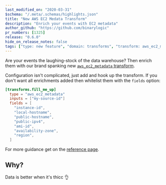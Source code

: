 ```yaml
---
last_modified_on: "2020-03-31"
$schema: "/.meta/.schemas/highlights.json"
title: "New AWS EC2 Medata Transform"
description: "Enrich your events with EC2 metadata"
author_github: "https://github.com/binarylogic"
pr_numbers: [1325]
release: "0.6.0"
hide_on_release_notes: false
tags: ["type: new feature", "domain: transforms", "transform: aws_ec2_metadata"]
---
```


Are your events the laughing-stock of the data warehouse? Then enrich them with
our brand spanking new [`aws_ec2_metadata` transform][docs.transforms.aws_ec2_metadata].

<!--truncate-->

Configuration isn't complicated, just add and hook up the transform. If you
don't want all enrichments added then whitelist them with the `fields` option:

```toml
[transforms.fill_me_up]
  type = "aws_ec2_metadata"
  inputs = ["my-source-id"]
  fields = [
    "instance-id",
    "local-hostname",
    "public-hostname",
    "public-ipv4",
    "ami-id",
    "availability-zone",
    "region",
  ]
```

For more guidance get on the [reference page][docs.transforms.aws_ec2_metadata].

## Why?

Data is better when it's thicc 👌


[docs.transforms.aws_ec2_metadata]: /docs/reference/transforms/aws_ec2_metadata/
